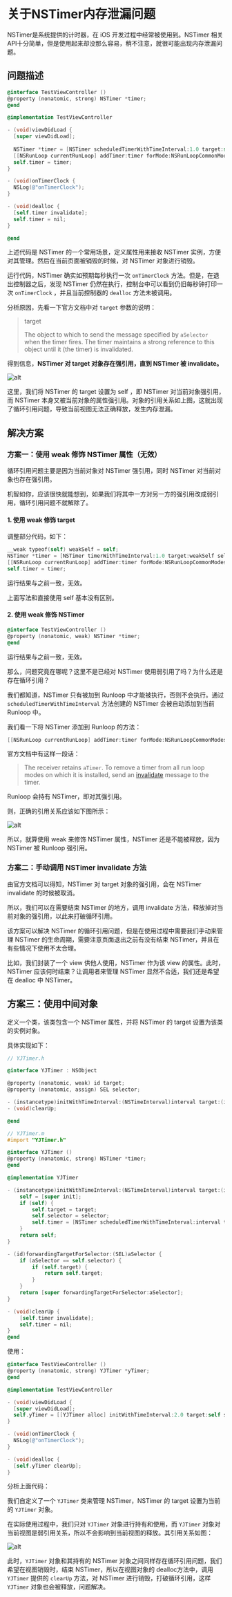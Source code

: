 # 关于NSTimer内存泄漏问题

NSTimer是系统提供的计时器，在 iOS 开发过程中经常被使用到。NSTimer 相关API十分简单，但是使用起来却没那么容易，稍不注意，就很可能出现内存泄漏问题。

## 问题描述

```objective-c
@interface TestViewController ()
@property (nonatomic, strong) NSTimer *timer;
@end

@implementation TestViewController

- (void)viewDidLoad {
  [super viewDidLoad];
  
  NSTimer *timer = [NSTimer scheduledTimerWithTimeInterval:1.0 target:self selector:@selector(onTimerClock) userInfo:nil repeats:YES];
  [[NSRunLoop currentRunLoop] addTimer:timer forMode:NSRunLoopCommonModes];
  self.timer = timer;
}

- (void)onTimerClock {
  NSLog(@"onTimerClock");
}

- (void)dealloc {
  [self.timer invalidate];
  self.timer = nil;
}

@end
```

上述代码是 NSTimer 的一个常用场景，定义属性用来接收 NSTimer 实例，方便对其管理。然后在当前页面被销毁的时候，对 NSTimer 对象进行销毁。

运行代码，NSTimer 确实如预期每秒执行一次 `onTimerClock` 方法。但是，在退出控制器之后，发现 NSTimer 仍然在执行，控制台中可以看到仍旧每秒钟打印一次 `onTimerClock` ，并且当前控制器的 `dealloc` 方法未被调用。

分析原因，先看一下官方文档中对 `target` 参数的说明：

> target
>
> The object to which to send the message specified by `aSelector` when the timer fires. The timer maintains a strong reference to this object until it (the timer) is invalidated.

得到信息，**NSTimer 对 target 对象存在强引用，直到 NSTimer 被 invalidate。**

![alt](https://github.com/yuximin/Notes/blob/master/iOS/%E5%9F%BA%E7%A1%80%E7%AF%87/Resources/%E5%85%B3%E4%BA%8ENSTimer%E5%86%85%E5%AD%98%E6%B3%84%E6%BC%8F%E9%97%AE%E9%A2%981.png)

这里，我们将 NSTimer 的 target 设置为 self ，即 NSTimer 对当前对象强引用，而 NSTimer 本身又被当前对象的属性强引用。对象的引用关系如上图，这就出现了循环引用问题，导致当前视图无法正确释放，发生内存泄漏。

## 解决方案

### 方案一：使用 weak 修饰 NSTimer 属性（无效）

循环引用问题主要是因为当前对象对 NSTimer 强引用，同时 NSTimer 对当前对象也存在强引用。

机智如你，应该很快就能想到，如果我们将其中一方对另一方的强引用改成弱引用，循环引用问题不就解除了。

#### 1. 使用 weak 修饰 target

调整部分代码，如下：

```objective-c
__weak typeof(self) weakSelf = self;
NSTimer *timer = [NSTimer timerWithTimeInterval:1.0 target:weakSelf selector:@selector(onTimerClock) userInfo:nil repeats:YES];
[[NSRunLoop currentRunLoop] addTimer:timer forMode:NSRunLoopCommonModes];
self.timer = timer;
```

运行结果与之前一致，无效。

上面写法和直接使用 self 基本没有区别。

#### 2. 使用 weak 修饰 NSTimer

```objective-c
@interface TestViewController ()
@property (nonatomic, weak) NSTimer *timer;
@end
```

运行结果与之前一致，无效。

那么，问题究竟在哪呢？这里不是已经对 NSTimer 使用弱引用了吗？为什么还是存在循环引用？

我们都知道，NSTimer 只有被加到 Runloop 中才能被执行，否则不会执行。通过 `scheduledTimerWithTimeInterval` 方法创建的 NSTimer 会被自动添加到当前 Runloop 中。

我们看一下将 NSTimer 添加到 Runloop 的方法：

```objective-c
[[NSRunLoop currentRunLoop] addTimer:timer forMode:NSRunLoopCommonModes];
```

官方文档中有这样一段话：

> The receiver retains `aTimer`. To remove a timer from all run loop modes on which it is installed, send an [invalidate](apple-reference-documentation://ls%2Fdocumentation%2Ffoundation%2Fnstimer%2F1415405-invalidate) message to the timer.

Runloop 会持有 NSTimer，即对其强引用。

则，正确的引用关系应该如下图所示：

![alt](https://github.com/yuximin/Notes/blob/master/iOS/%E5%9F%BA%E7%A1%80%E7%AF%87/Resources/%E5%85%B3%E4%BA%8ENSTimer%E5%86%85%E5%AD%98%E6%B3%84%E6%BC%8F%E9%97%AE%E9%A2%982.png)

所以，就算使用 weak 来修饰 NSTimer 属性，NSTimer 还是不能被释放，因为 NSTimer 被 Runloop 强引用。

### 方案二：手动调用 NSTimer invalidate 方法

由官方文档可以得知，NSTimer 对 target 对象的强引用，会在 NSTimer invalidate 的时候被取消。

所以，我们可以在需要结束 NSTimer 的地方，调用 invalidate 方法，释放掉对当前对象的强引用，以此来打破循环引用。

该方案可以解决 NSTimer 的循环引用问题，但是在使用过程中需要我们手动来管理 NSTimer 的生命周期，需要注意页面退出之前有没有结束 NSTimer，并且在有些情况下使用不太合理。

比如，我们封装了一个 view 供他人使用，NSTimer 作为该 view 的属性。此时，NSTimer 应该何时结束？让调用者来管理 NSTimer 显然不合适，我们还是希望在 dealloc 中 NSTimer。

## 方案三：使用中间对象

定义一个类，该类包含一个 NSTimer 属性，并将 NSTimer 的 target 设置为该类的实例对象。

具体实现如下：

```objective-c
// YJTimer.h

@interface YJTimer : NSObject

@property (nonatomic, weak) id target;
@property (nonatomic, assign) SEL selector;

- (instancetype)initWithTimeInterval:(NSTimeInterval)interval target:(id)target selector:(SEL)selector repeats:(BOOL)repeats;
- (void)clearUp;

@end

// YJTimer.m
#import "YJTimer.h"

@interface YJTimer ()
@property (nonatomic, strong) NSTimer *timer;
@end

@implementation YJTimer

- (instancetype)initWithTimeInterval:(NSTimeInterval)interval target:(id)target selector:(SEL)selector repeats:(BOOL)repeats {
    self = [super init];
    if (self) {
        self.target = target;
        self.selector = selector;
        self.timer = [NSTimer scheduledTimerWithTimeInterval:interval target:self selector:selector userInfo:nil repeats:repeats];
    }
    return self;
}

- (id)forwardingTargetForSelector:(SEL)aSelector {
    if (aSelector == self.selector) {
        if (self.target) {
            return self.target;
        }
    }
    return [super forwardingTargetForSelector:aSelector];
}

- (void)clearUp {
    [self.timer invalidate];
    self.timer = nil;
}
@end
```

使用：

```objective-c
@interface TestViewController ()
@property (nonatomic, strong) YJTimer *yTimer;
@end

@implementation TestViewController

- (void)viewDidLoad {
  [super viewDidLoad];
  self.yTimer = [[YJTimer alloc] initWithTimeInterval:2.0 target:self selector:@selector(onTimerClock) repeats:YES];
}

- (void)onTimerClock {
  NSLog(@"onTimerClock");
}

- (void)dealloc {
  [self.yTimer clearUp];
}
```

分析上面代码：

我们自定义了一个 `YJTimer` 类来管理 NSTimer，NSTimer 的 target 设置为当前的 `YJTimer` 对象。

在实际使用过程中，我们只对 `YJTimer` 对象进行持有和使用，而 `YJTimer` 对象对当前视图是弱引用关系，所以不会影响到当前视图的释放。其引用关系如图：

![alt](https://github.com/yuximin/Notes/blob/master/iOS/%E5%9F%BA%E7%A1%80%E7%AF%87/Resources/%E5%85%B3%E4%BA%8ENSTimer%E5%86%85%E5%AD%98%E6%B3%84%E6%BC%8F%E9%97%AE%E9%A2%983.png)

此时，`YJTimer` 对象和其持有的 NSTimer 对象之间同样存在循环引用问题，我们希望在视图销毁时，结束 NSTimer，所以在视图对象的 dealloc方法中，调用 `YJTimer` 提供的 `clearUp` 方法，对 NSTimer 进行销毁，打破循环引用，这样 `YJTimer` 对象也会被释放，问题解决。
